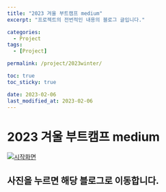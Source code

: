 ```yaml
---
title: "2023 겨울 부트캠프 medium"
excerpt: "프로젝트의 전번적인 내용의 블로그 글입니다."

categories:
  - Project
tags:
  - [Project]

permalink: /project/2023winter/

toc: true
toc_sticky: true

date: 2023-02-06
last_modified_at: 2023-02-06
---
```

#  2023 겨울 부트캠프 medium

[![시작화면](https://user-images.githubusercontent.com/87285536/217009273-a7125265-8faa-4547-8dad-57c3f2f997f7.png)](https://medium.com/@say004972/roll-it-online-rolling-paper-service-b2b4e23a47b8)

## 사진을 누르면 해당 블로그로 이동합니다.
